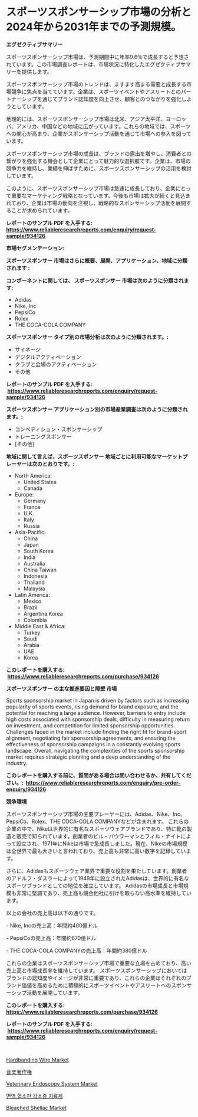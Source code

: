 <p><h1>スポーツスポンサーシップ市場の分析と2024年から2031年までの予測規模。</h1></p><p><strong>エグゼクティブサマリー</strong></p>
<p><p>スポーツスポンサーシップ市場は、予測期間中に年率9.6％で成長すると予想されています。この市場調査レポートは、市場状況に特化したエグゼクティブサマリーを提供します。</p><p>スポーツスポンサーシップ市場のトレンドは、ますます高まる需要と成長する市場競争に焦点を当てています。企業は、スポーツイベントやアスリートとのパートナーシップを通じてブランド認知度を向上させ、顧客とのつながりを強化しようとしています。</p><p>地理的には、スポーツスポンサーシップ市場は北米、アジア太平洋、ヨーロッパ、アメリカ、中国などの地域に広がっています。これらの地域では、スポーツへの関心が高まり、企業がスポンサーシップ活動を通じて市場への参入を図っています。</p><p>スポーツスポンサーシップ市場の成長は、ブランドの露出を増やし、消費者との繋がりを強化する機会として企業にとって魅力的な選択肢です。企業は、市場の競争力を維持し、業績を伸ばすために、スポーツスポンサーシップの活用を検討しています。</p><p>このように、スポーツスポンサーシップ市場は急速に成長しており、企業にとって重要なマーケティング戦略となっています。今後も市場は拡大が続くと見込まれており、企業は市場の動向を注視し、戦略的なスポンサーシップ活動を展開することが求められています。</p></p>
<p><strong>レポートのサンプル PDF を入手する: <a href="https://www.reliableresearchreports.com/enquiry/request-sample/934126">https://www.reliableresearchreports.com/enquiry/request-sample/934126</a></strong></p>
<p><strong>市場セグメンテーション:</strong></p>
<p><strong> スポーツスポンサー 市場はさらに概要、展開、アプリケーション、地域に分類されます :</strong></p>
<p><strong>コンポーネントに関しては、 スポーツスポンサー 市場は次のように分類されます: &nbsp;</strong></p>
<p><ul><li>Adidas</li><li>Nike, Inc</li><li>PepsiCo</li><li>Rolex</li><li>THE COCA-COLA COMPANY</li></ul></p>
<p><strong> スポーツスポンサー タイプ別の市場分析は次のように分類されます。:</strong></p>
<p><ul><li>サイネージ</li><li>デジタルアクティベーション</li><li>クラブと会場のアクティベーション</li><li>その他</li></ul></p>
<p><strong>レポートのサンプル PDF を入手する: &nbsp;<a href="https://www.reliableresearchreports.com/enquiry/request-sample/934126">https://www.reliableresearchreports.com/enquiry/request-sample/934126</a></strong></p>
<p><strong> スポーツスポンサー アプリケーション別の市場産業調査は次のように分類されます。:</strong></p>
<p><ul><li>コンペティション・スポンサーシップ</li><li>トレーニングスポンサー</li><li>[その他]</li></ul></p>
<p><strong>地域に関して言えば、スポーツスポンサー 地域ごとに利用可能なマーケットプレーヤーは次のとおりです。:</strong></p>
<p><ul>
    <li>
        North America:
        <ul>
            <li>United States</li>
            <li>Canada</li>
        </ul>
    </li>
    <li>
        Europe:
        <ul>
            <li>Germany</li>
            <li>France</li>
            <li>U.K.</li>
            <li>Italy</li>
            <li>Russia</li>
        </ul>
    </li>
    <li>
        Asia-Pacific:
        <ul>
            <li>China</li>
            <li>Japan</li>
            <li>South Korea</li>
            <li>India</li>
            <li>Australia</li>
            <li>China Taiwan</li>
            <li>Indonesia</li>
            <li>Thailand</li>
            <li>Malaysia</li>
        </ul>
    </li>
    <li>
        Latin America:
        <ul>
            <li>Mexico</li>
            <li>Brazil</li>
            <li>Argentina Korea</li>
            <li>Colombia</li>
        </ul>
    </li>
    <li>
        Middle East & Africa:
        <ul>
            <li>Turkey</li>
            <li>Saudi</li>
            <li>Arabia</li>
            <li>UAE</li>
            <li>Korea</li>
        </ul>
    </li>
    </ul></p>
<p><strong>このレポートを購入する: &nbsp;<a href="https://www.reliableresearchreports.com/purchase/934126">https://www.reliableresearchreports.com/purchase/934126</a></strong></p>
<p><strong>スポーツスポンサー の主な推進要因と障壁 市場</strong></p>
<p><p>Sports sponsorship market in Japan is driven by factors such as increasing popularity of sports events, rising demand for brand exposure, and the potential for reaching a large audience. However, barriers to entry include high costs associated with sponsorship deals, difficulty in measuring return on investment, and competition for limited sponsorship opportunities. Challenges faced in the market include finding the right fit for brand-sport alignment, negotiating fair sponsorship agreements, and ensuring the effectiveness of sponsorship campaigns in a constantly evolving sports landscape. Overall, navigating the complexities of the sports sponsorship market requires strategic planning and a deep understanding of the industry.</p></p>
<p><strong>このレポートを購入する前に、質問がある場合は問い合わせるか、共有してください。:&nbsp; <a href="https://www.reliableresearchreports.com/enquiry/pre-order-enquiry/934126">https://www.reliableresearchreports.com/enquiry/pre-order-enquiry/934126</a></strong></p>
<p><strong>競争環境</strong></p>
<p><p>スポーツスポンサーシップ市場の主要プレーヤーには、Adidas、Nike、Inc、PepsiCo、Rolex、THE COCA-COLA COMPANYなどが含まれます。 これらの企業の中で、Nikeは世界的に有名なスポーツウェアブランドであり、特に靴の製造と販売で知られています。創業者のビル・バウワーマンとフィル・ナイトによって設立され、1971年にNikeは市場で急成長しました。現在、Nikeの市場規模は全世界で最も大きいと言われており、売上高も非常に高い数字を記録しています。</p><p>さらに、Adidasもスポーツウェア業界で重要な役割を果たしています。創業者のアドルフ・ダスラーによって1949年に設立されたAdidasは、世界的に有名なスポーツブランドとしての地位を確立しています。 Adidasの市場成長と市場規模も非常に堅調であり、売上高も競合他社に引けを取らない高水準を維持しています。</p><p>以上の会社の売上高は以下の通りです。</p><p>- Nike, Incの売上高：年間約400億ドル</p><p>- PepsiCoの売上高：年間約670億ドル</p><p>- THE COCA-COLA COMPANYの売上高：年間約380億ドル</p><p>これらの企業はスポーツスポンサーシップ市場で重要な立場を占めており、高い売上高と市場成長率を維持しています。 スポーツスポンサーシップにおいてはブランドの認知度やイメージが非常に重要であり、これらの企業はそれぞれのブランド価値を高めるために積極的にスポーツイベントやアスリートへのスポンサーシップ活動を展開しています。</p></p>
<p><strong>このレポートを購入する: &nbsp; <a href="https://www.reliableresearchreports.com/purchase/934126">https://www.reliableresearchreports.com/purchase/934126</a></strong></p>
<p><strong>レポートのサンプル PDF を入手する: &nbsp;<a href="https://www.reliableresearchreports.com/enquiry/request-sample/934126">https://www.reliableresearchreports.com/enquiry/request-sample/934126</a></strong><strong></strong></p>
<p>&nbsp;</p>
<p><p><a href="https://view.publitas.com/reportprime-1/hardbanding-wire-market-size-furnishes-valuable-information-encompassing-market-share-market-trends-and-projections-spanning-from-2024-to-2031/">Hardbanding Wire Market</a></p><p><a href="https://github.com/joaejkdzgyljvo6/Market-Research-Report-List-1/blob/main/2906297184336.md">音楽著作権</a></p><p><a href="https://github.com/lylyparadise/Market-Research-Report-List-2/blob/main/veterinary-endoscopy-system-market.md">Veterinary Endoscopy System Market</a></p><p><a href="https://github.com/vsap75a286l/Market-Research-Report-List-1/blob/main/6372343184361.md">면역 혈소판 감소증 치료제</a></p><p><a href="https://view.publitas.com/reportprime-1/bleached-shellac-market-analysis-examines-its-scope-on-growth-opportunities-and-forecasted-trends-spanning-from-2024-to-2031/">Bleached Shellac Market</a></p></p>